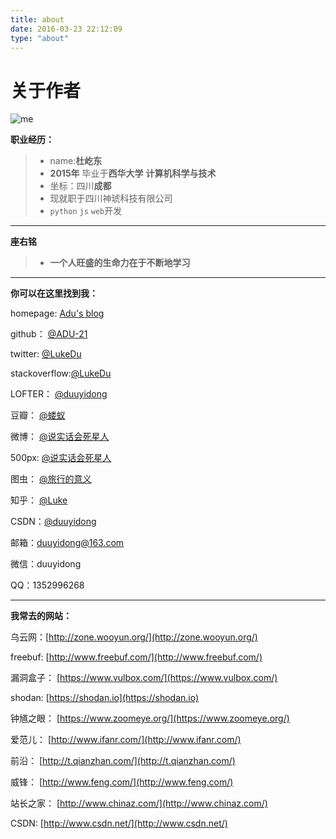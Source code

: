 ```yaml
---
title: about
date: 2016-03-23 22:12:09
type: "about"
---
```


# 关于作者

![me](/images/me.jpg)

**职业经历：**
> * name:**杜屹东**
> * **2015年** 毕业于**西华大学** **计算机科学与技术**
> * 坐标：四川**成都**
> * 现就职于四川神琥科技有限公司
> * `python` `js`  `web`开发

----
**座右铭**
> * **一个人旺盛的生命力在于不断地学习**

----
**你可以在这里找到我：**

homepage: [Adu's blog](http://adu.404nf.cn)

github： [@ADU-21](https://github.com/ADU-21)

twitter: [@LukeDu](https://twitter.com/duuyidong)

stackoverflow:[@LukeDu](http://stackoverflow.com/users/6069208/luke-du)

LOFTER： [@duuyidong](http://duuyidong.lofter.com/)

豆瓣： [@蝼蚁](https://www.douban.com/people/69144075/)

微博： [@说实话会死星人](http://weibo.com/2959896944)

500px: [@说实话会死星人](http://500px.me/community/user-details/d66b850364162b7a6e323dc5ba8fb8662)

图虫： [@旅行的意义](https://tuchong.com/439960/)

知乎： [@Luke](https://www.zhihu.com/people/luke-10)

CSDN：[@duuyidong](http://my.csdn.net/u012778922)

邮箱：duuyidong@163.com

微信：duuyidong

QQ：1352996268

----

**我常去的网站：**

乌云网：[http://zone.wooyun.org/](http://zone.wooyun.org/)

freebuf: [http://www.freebuf.com/](http://www.freebuf.com/)

漏洞盒子： [https://www.vulbox.com/](https://www.vulbox.com/)

shodan: [https://shodan.io](https://shodan.io)

钟馗之眼： [https://www.zoomeye.org/](https://www.zoomeye.org/)

爱范儿： [http://www.ifanr.com/](http://www.ifanr.com/)

前沿： [http://t.qianzhan.com/](http://t.qianzhan.com/)

威锋： [http://www.feng.com/](http://www.feng.com/)

站长之家： [http://www.chinaz.com/](http://www.chinaz.com/)

CSDN: [http://www.csdn.net/](http://www.csdn.net/)

